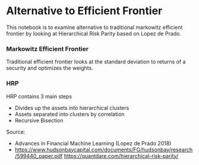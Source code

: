 # Alternative to Efficient Frontier

This notebook is to examine alternative to traditional markowitz efficient frontier by looking at Hierarchical Risk Parity based on Lopez de Prado.

### Markowitz Efficient Frontier
Traditional efficient frontier looks at the standard deviation to returns of a security and optimizes the weights.

### HRP
HRP contains 3 main steps
* Divides up the assets into hierarchical clusters
* Assets separated into clusters by correlation
* Recursive Bisection


Source: 
- Advances in Financial Machine Learning (Lopez de Prado 2018)
- https://www.hudsonbaycapital.com/documents/FG/hudsonbay/research/599440_paper.pdf https://quantdare.com/hierarchical-risk-parity/
